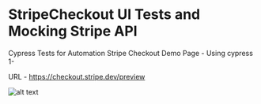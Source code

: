 # StripeCheckout UI Tests and Mocking Stripe API
Cypress Tests for Automation Stripe Checkout Demo Page - Using cypress 1-

URL - https://checkout.stripe.dev/preview


![alt text](https://github.com/chiragverma/cypress-checkout/blob/master/StripePage.png)
